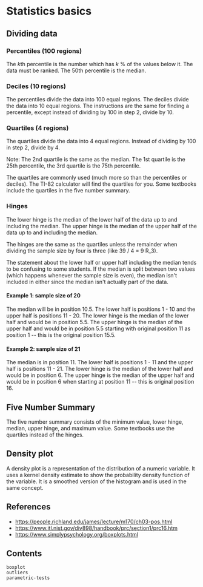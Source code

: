 # Statistics basics

## Dividing data

### Percentiles (100 regions)

The $k$th percentile is the number which has $k$ % of the values below it. The data must be ranked. The 50th percentile is the median.

### Deciles (10 regions)

The percentiles divide the data into 100 equal regions. The deciles divide the data into 10 equal regions. The instructions are the same for finding a percentile, except instead of dividing by 100 in step 2, divide by 10.

### Quartiles (4 regions)

The quartiles divide the data into 4 equal regions. Instead of dividing by 100 in step 2, divide by 4.

Note: The 2nd quartile is the same as the median. The 1st quartile is the 25th percentile, the 3rd quartile is the 75th percentile.

The quartiles are commonly used (much more so than the percentiles or deciles). The TI-82 calculator will find the quartiles for you. Some textbooks include the quartiles in the five number summary.

### Hinges

The lower hinge is the median of the lower half of the data up to and including the median. The upper hinge is the median of the upper half of the data up to and including the median.

The hinges are the same as the quartiles unless the remainder when dividing the sample size by four is three (like 39 / 4 = 9 R_3).

The statement about the lower half or upper half including the median tends to be confusing to some students. If the median is split between two values (which happens whenever the sample size is even), the median isn't included in either since the median isn't actually part of the data.

#### Example 1: sample size of 20

The median will be in position 10.5. The lower half is positions 1 - 10 and the upper half is positions 11 - 20. The lower hinge is the median of the lower half and would be in position 5.5. The upper hinge is the median of the upper half and would be in position 5.5 starting with original position 11 as position 1 -- this is the original position 15.5.

#### Example 2: sample size of 21

The median is in position 11. The lower half is positions 1 - 11 and the upper half is positions 11 - 21. The lower hinge is the median of the lower half and would be in position 6. The upper hinge is the median of the upper half and would be in position 6 when starting at position 11 -- this is original position 16.

## Five Number Summary

The five number summary consists of the minimum value, lower hinge, median, upper hinge, and maximum value. Some textbooks use the quartiles instead of the hinges.


## Density plot

A density plot is a representation of the distribution of a numeric variable. It uses a kernel density estimate to show the probability density function of the variable. It is a smoothed version of the histogram and is used in the same concept.


## References

- https://people.richland.edu/james/lecture/m170/ch03-pos.html
- https://www.itl.nist.gov/div898/handbook/prc/section1/prc16.htm
- https://www.simplypsychology.org/boxplots.html


## Contents

```{toctree}
boxplot
outliers
parametric-tests
```
